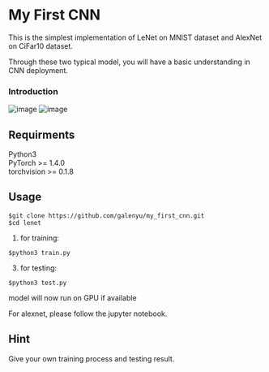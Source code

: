 # My First CNN

This is the simplest implementation of LeNet on MNIST dataset and AlexNet on CiFar10 dataset.

Through these two typical model, you will have a basic understanding in CNN deployment.
### Introduction
![image](https://user-images.githubusercontent.com/25716030/162345646-b13c9af0-bdb5-4ce7-9a62-c0834cba9e5f.png)
![image](https://raw.githubusercontent.com/blurred-machine/Data-Science/master/Deep%20Learning%20SOTA/img/alexnet2.png)
## Requirments
Python3  
PyTorch >= 1.4.0  
torchvision >= 0.1.8
## Usage
```
$git clone https://github.com/galenyu/my_first_cnn.git  
$cd lenet 
```
1. for training:
```
$python3 train.py
```
3. for testing:
```
$python3 test.py 
```

model will now run on GPU if available

For alexnet, please follow the jupyter notebook.

## Hint
Give your own training process and testing result.
